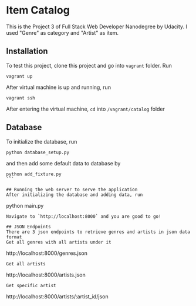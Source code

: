 Item Catalog
=============
This is the Project 3 of Full Stack Web Developer Nanodegree by Udacity. I used "Genre" as category and "Artist" as item.

## Installation
To test this project, clone this project and go into `vagrant` folder. Run 
```
vagrant up
``````
After virtual machine is up and running, run
```
vagrant ssh
``````
After entering the virtual machine, `cd` into `/vagrant/catalog` folder

## Database
To initialize the database, run
```
python database_setup.py
``````
and then add some default data to database by
``````
python add_fixture.py
```

## Running the web server to serve the application
After initializing the database and adding data, run
``````
python main.py
```
Navigate to `http://localhost:8000` and you are good to go!

## JSON Endpoints
There are 3 json endpoints to retrieve genres and artists in json data format
Get all genres with all artists under it
```
http://localhost:8000/genres.json
```
Get all artists
```
http://localhost:8000/artists.json
```
Get specific artist
```
http://localhost:8000/artists/:artist_id/json
```